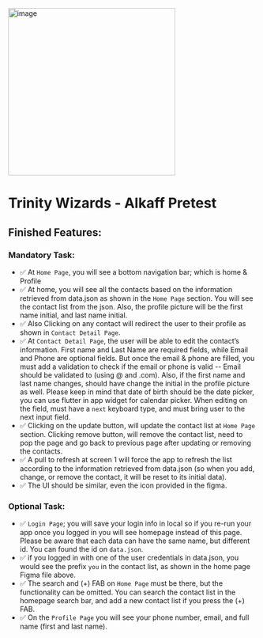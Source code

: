 <img width="338" alt="image" src="https://github.com/user-attachments/assets/7597a522-9262-44d0-95cf-940cea8922fc">


# Trinity Wizards - Alkaff Pretest

## Finished Features:

### Mandatory Task:
- ✅ At `Home Page`, you will see a bottom navigation bar; which is home & Profile
- ✅ At home, you will see all the contacts based on the information retrieved
from data.json as shown in the `Home Page` section. You will see the contact list
from the json. Also, the profile picture will be the first name initial, and last name
initial. 
- ✅ Also Clicking on any contact will redirect the user to their profile as shown in
`Contact Detail Page`.
- ✅ At `Contact Detail Page`, the user will be able to edit the contact’s
information. First name and Last Name are required fields, while Email and Phone
are optional fields. But once the email & phone are filled, you must add a validation
to check if the email or phone is valid -- Email should be validated to (using @
and .com). Also, if the first name and last name changes, should have change the
initial in the profile picture as well. Please keep in mind that date of birth should be
the date picker, you can use flutter in app widget for calendar picker. When editing
on the field, must have a `next` keyboard type, and must bring user to the next input field.
- ✅ Clicking on the update button, will update the contact list at `Home
Page` section. Clicking remove button, will remove the contact list, need to pop the
page and go back to previous page after updating or removing the contacts.
- ✅ A pull to refresh at screen 1 will force the app to refresh the list
according to the information retrieved from data.json (so when you add, change, or
remove the contact, it will be reset to its initial data).
- ✅ The UI should be similar, even the icon provided in the figma.

### Optional Task:
- ✅ `Login Page`; you will save your login info in local
so if you re-run your app once you logged in you will see homepage instead of this
page. Please be aware that each data can have the same name, but different id. You
can found the id on `data.json`.
- ✅ if you logged in with one of the user credentials in data.json, you would
see the prefix `you` in the contact list, as shown in the home page Figma file above.
- ✅ The search and (+) FAB on `Home Page` must be there, but the
functionality can be omitted. You can search the contact list in the homepage
search bar, and add a new contact list if you press the (+) FAB.
- ✅ On the `Profile Page` you will see your phone number, email, and full
name (first and last name).
